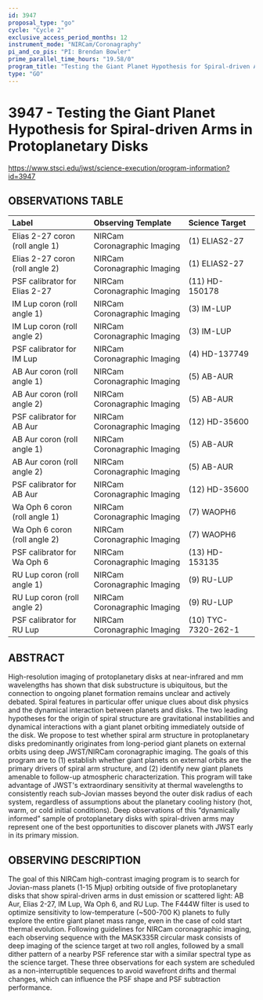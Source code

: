 ```yaml
---
id: 3947
proposal_type: "go"
cycle: "Cycle 2"
exclusive_access_period_months: 12
instrument_mode: "NIRCam/Coronagraphy"
pi_and_co_pis: "PI: Brendan Bowler"
prime_parallel_time_hours: "19.58/0"
program_title: "Testing the Giant Planet Hypothesis for Spiral-driven Arms in Protoplanetary Disks"
type: "GO"
---
```

# 3947 - Testing the Giant Planet Hypothesis for Spiral-driven Arms in Protoplanetary Disks
https://www.stsci.edu/jwst/science-execution/program-information?id=3947
## OBSERVATIONS TABLE
| Label                               | Observing Template             | Science Target     |
| :---------------------------------- | :----------------------------- | :----------------- |
| Elias 2-27 coron (roll angle 1)     | NIRCam Coronagraphic Imaging | (1) ELIAS2-27      |
| Elias 2-27 coron (roll angle 2)     | NIRCam Coronagraphic Imaging | (1) ELIAS2-27      |
| PSF calibrator for Elias 2-27       | NIRCam Coronagraphic Imaging | (11) HD-150178     |
| IM Lup coron (roll angle 1)         | NIRCam Coronagraphic Imaging | (3) IM-LUP         |
| IM Lup coron (roll angle 2)         | NIRCam Coronagraphic Imaging | (3) IM-LUP         |
| PSF calibrator for IM Lup           | NIRCam Coronagraphic Imaging | (4) HD-137749      |
| AB Aur coron (roll angle 1)         | NIRCam Coronagraphic Imaging | (5) AB-AUR         |
| AB Aur coron (roll angle 2)         | NIRCam Coronagraphic Imaging | (5) AB-AUR         |
| PSF calibrator for AB Aur           | NIRCam Coronagraphic Imaging | (12) HD-35600      |
| AB Aur coron (roll angle 1)         | NIRCam Coronagraphic Imaging | (5) AB-AUR         |
| AB Aur coron (roll angle 2)         | NIRCam Coronagraphic Imaging | (5) AB-AUR         |
| PSF calibrator for AB Aur           | NIRCam Coronagraphic Imaging | (12) HD-35600      |
| Wa Oph 6 coron (roll angle 1)       | NIRCam Coronagraphic Imaging | (7) WAOPH6         |
| Wa Oph 6 coron (roll angle 2)       | NIRCam Coronagraphic Imaging | (7) WAOPH6         |
| PSF calibrator for Wa Oph 6         | NIRCam Coronagraphic Imaging | (13) HD-153135     |
| RU Lup coron (roll angle 1)         | NIRCam Coronagraphic Imaging | (9) RU-LUP         |
| RU Lup coron (roll angle 2)         | NIRCam Coronagraphic Imaging | (9) RU-LUP         |
| PSF calibrator for RU Lup           | NIRCam Coronagraphic Imaging | (10) TYC-7320-262-1 |

## ABSTRACT

High-resolution imaging of protoplanetary disks at near-infrared and mm wavelengths has shown that disk substructure is ubiquitous, but the connection to ongoing planet formation remains unclear and actively debated. Spiral features in particular offer unique clues about disk physics and the dynamical interaction between planets and disks. The two leading hypotheses for the origin of spiral structure are gravitational instabilities and dynamical interactions with a giant planet orbiting immediately outside of the disk. We propose to test whether spiral arm structure in protoplanetary disks predominantly originates from long-period giant planets on external orbits using deep JWST/NIRCam coronagraphic imaging. The goals of this program are to (1) establish whether giant planets on external orbits are the primary drivers of spiral arm structure, and (2) identify new giant planets amenable to follow-up atmospheric characterization. This program will take advantage of JWST's extraordinary sensitivity at thermal wavelengths to consistently reach sub-Jovian masses beyond the outer disk radius of each system, regardless of assumptions about the planetary cooling history (hot, warm, or cold initial conditions). Deep observations of this “dynamically informed” sample of protoplanetary disks with spiral-driven arms may represent one of the best opportunities to discover planets with JWST early in its primary mission.

## OBSERVING DESCRIPTION

The goal of this NIRCam high-contrast imaging program is to search for Jovian-mass planets (1-15 Mjup) orbiting outside of five protoplanetary disks that show spiral-driven arms in dust emission or scattered light: AB Aur, Elias 2-27, IM Lup, Wa Oph 6, and RU Lup. The F444W filter is used to optimize sensitivity to low-temperature (~500-700 K) planets to fully explore the entire giant planet mass range, even in the case of cold start thermal evolution. Following guidelines for NIRCam coronagraphic imaging, each observing sequence with the MASK335R circular mask consists of deep imaging of the science target at two roll angles, followed by a small dither pattern of a nearby PSF reference star with a similar spectral type as the science target. These three observations for each system are scheduled as a non-interruptible sequences to avoid wavefront drifts and thermal changes, which can influence the PSF shape and PSF subtraction performance.
